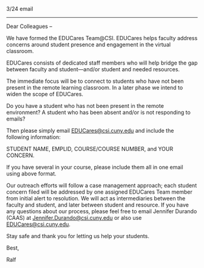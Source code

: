 3/24 email

-----

Dear Colleagues –

We have formed the EDUCares Team@CSI. EDUCares helps faculty address concerns around student presence and engagement in the virtual classroom.

EDUCares consists of dedicated staff members who will help bridge the gap between faculty and student—and/or student and needed resources.

The immediate focus will be to connect to students who have not been present in the remote learning classroom. In a later phase we intend to widen the scope of EDUCares.

Do you have a student who has not been present in the remote environment?
A student who has been absent and/or is not responding to emails?

Then please simply email EDUCares@csi.cuny.edu and include the following information:

STUDENT NAME, EMPLID, COURSE/COURSE NUMBER, and YOUR CONCERN.

If you have several in your course, please include them all in one email using above format.

Our outreach efforts will follow a case management approach; each student concern filed will be addressed by one assigned EDUCares Team member from initial alert to resolution. We will act as intermediaries between the faculty and student, and later between student and resource.
If you have any questions about our process, please feel free to email Jennifer Durando (CAAS) at Jennifer.Durando@csi.cuny.edu or also use EDUCares@csi.cuny.edu.

Stay safe and thank you for letting us help your students.


Best,

Ralf
